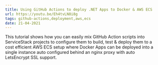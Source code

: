 ```yaml
---
title: Using GitHub Actions to deploy .NET Apps to Docker & AWS ECS
url: https://youtu.be/Eh4tvLN8i8g
tags: github-actions,deployment,aws,ecs
date: 21-04-2021
---
```


This tutorial shows how you can easily mix GitHub Action scripts into ServiceStack projects to configure them to build, 
test & deploy them to a cost efficient AWS ECS setup where Docker Apps can be deployed into a single instance auto 
configured behind an nginx proxy with auto LetsEncrypt SSL support.
